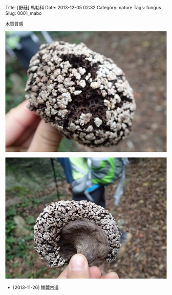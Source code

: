 Title: [野菇] 馬勃科
Date: 2013-12-05 02:32
Category: nature
Tags: fungus
Slug: 0001_mabo


木質質感

![ ](/static/images/nature/fungus/0001/tn_PB170504.JPG)

![ ](/static/images/nature/fungus/0001/tn_PB170503.JPG)

* [2013-11-26] 錐麓古道
